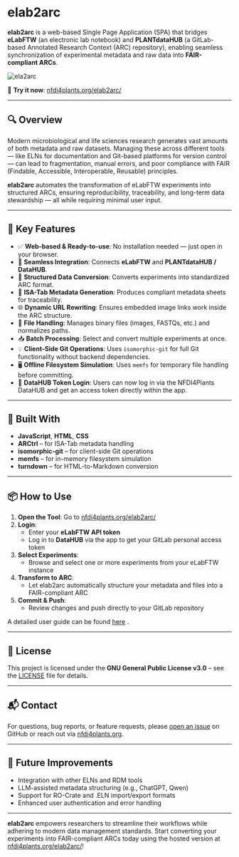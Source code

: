# elab2arc

**elab2arc** is a web-based Single Page Application (SPA) that bridges **eLabFTW** (an electronic lab notebook) and **PLANTdataHUB** (a GitLab-based Annotated Research Context (ARC) repository), enabling seamless synchronization of experimental metadata and raw data into **FAIR-compliant ARCs**.

![ela2arc](https://github.com/user-attachments/assets/5c3ee047-cfc5-4515-84f9-09f77f9cda61)


🔗 **Try it now**: [nfdi4plants.org/elab2arc/](https://nfdi4plants.org/elab2arc/)

---

## 🔍 Overview

Modern microbiological and life sciences research generates vast amounts of both metadata and raw datasets. Managing these across different tools — like ELNs for documentation and Git-based platforms for version control — can lead to fragmentation, manual errors, and poor compliance with FAIR (Findable, Accessible, Interoperable, Reusable) principles.

**elab2arc** automates the transformation of eLabFTW experiments into structured ARCs, ensuring reproducibility, traceability, and long-term data stewardship — all while requiring minimal user input.

---

## 🚀 Key Features

- ✅ **Web-based & Ready-to-use**: No installation needed — just open in your browser.
- 🔗 **Seamless Integration**: Connects **eLabFTW** and **PLANTdataHUB / DataHUB**.
- 📁 **Structured Data Conversion**: Converts experiments into standardized ARC format.
- 🧾 **ISA-Tab Metadata Generation**: Produces compliant metadata sheets for traceability.
- 🌐 **Dynamic URL Rewriting**: Ensures embedded image links work inside the ARC structure.
- 📁 **File Handling**: Manages binary files (images, FASTQs, etc.) and normalizes paths.
- 📥 **Batch Processing**: Select and convert multiple experiments at once.
- 💡 **Client-Side Git Operations**: Uses `isomorphic-git` for full Git functionality without backend dependencies.
- 🖥️ **Offline Filesystem Simulation**: Uses `memfs` for temporary file handling before committing.
- 🔐 **DataHUB Token Login**: Users can now log in via the NFDI4Plants DataHUB and get an access token directly within the app.

---

## 🧩 Built With

- **JavaScript**, **HTML**, **CSS**
- **ARCtrl** – for ISA-Tab metadata handling
- **isomorphic-git** – for client-side Git operations
- **memfs** – for in-memory filesystem simulation
- **turndown** – for HTML-to-Markdown conversion

---

## 📦 How to Use

1. **Open the Tool**: Go to [nfdi4plants.org/elab2arc/](https://nfdi4plants.org/elab2arc/)
2. **Login**:
   - Enter your **eLabFTW API token**
   - Log in to **DataHUB** via the app to get your GitLab personal access token
3. **Select Experiments**:
   - Browse and select one or more experiments from your eLabFTW instance
4. **Transform to ARC**:
   - Let elab2arc automatically structure your metadata and files into a FAIR-compliant ARC
5. **Commit & Push**:
   - Review changes and push directly to your GitLab repository
     
A detailed user guide can be found [here](https://nfdi4plants.github.io/nfdi4plants.knowledgebase/resources/elab2arc/) . 

---

## 📄 License

This project is licensed under the **GNU General Public License v3.0** – see the [LICENSE](LICENSE) file for details.

---


## 📬 Contact

For questions, bug reports, or feature requests, please [open an issue](https://github.com/nfdi4plants/elab2arc/issues) on GitHub or reach out via [nfdi4plants.org](https://nfdi4plants.org).

---

## 🚀 Future Improvements

- Integration with other ELNs and RDM tools
- LLM-assisted metadata structuring (e.g., ChatGPT, Qwen)
- Support for RO-Crate and .ELN import/export formats
- Enhanced user authentication and error handling

---

**elab2arc** empowers researchers to streamline their workflows while adhering to modern data management standards. Start converting your experiments into FAIR-compliant ARCs today using the hosted version at [nfdi4plants.org/elab2arc/](https://nfdi4plants.org/elab2arc/)!
